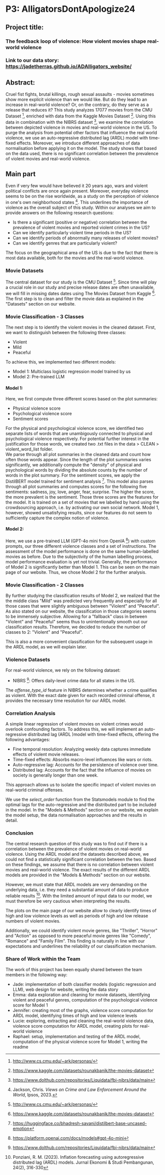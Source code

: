  # P3: AlligatorsDontApologize24 

 ## Project title: 
 ### The feedback loop of violence: How violent movies shape real-world violence

 ### Link to our data story: https://jadetherras.github.io/ADAlligators_website/ 
 

 ## Abstract:
 Cruel fist fights, brutal killings, rough sexual assaults - movies sometimes show more explicit violence than we would like. But do they lead to an increase in real-world violence? Or, on the contrary, do they serve as a release that reduces it? This study analyzes 17077 movies from the CMU Dataset [^1], enriched with data from the Kaggle Movies Dataset [^2]. Using this data in combination with the NIBRS dataset [^3], we examine the correlation between depicted violence in movies and real-world violence in the US. To purge the analysis from potential other factors that influence the real world violence, we use an auto-regressive distributed lag (ARDL) model with time-fixed effects. Moreover, we introduce different approaches of data normalisation before applying it on the model. The study shows that based on the data used, there is no significant correlation between the prevalence of violent movies and real-world violence.

## Main part
Even if very few would have believed it 20 years ago, wars and violent political conflicts are once again present. Moreover, everyday violence seems to be on the rise worldwide, as a study on the perception of violence in one's own neighborhood states [^4]. This underlines the importance of violence as the overall subject of this study. Within our analyses we aim to provide answers on the following research questions: 

* Is there a significant (positive or negative) correlation between the prevalence of violent movies and reported violent crimes in the US?
* Can we identify particularly violent time periods in the US? 
* Can we identify periods of abnormally many releases of violent movies? 
* Can we identify genres that are particularly violent?

The focus on the geographical area of the US is due to the fact that there is most data available, both for the movies and the real-world violence.

### Movie Datasets
The central dataset for our study is the CMU Dataset [^1]. Since time will play a crucial role in our study and precise release dates are often unavailable, we will fill in missing dates dates using The Movies Dataset from Kaggle [^2]. 
The first step is to clean and filter the movie data as explained in the "Datasets" section on our website.

### Movie Classification - 3 Classes

The next step is to identify the violent movies in the cleaned dataset. First, we want to distinguish between the following three classes: 

* Violent 
* Mild
* Peaceful

To achieve this, we implemented two different models:

* Model 1: Multiclass logistic regression model trained by us
* Model 2: Pre-trained LLM

#### Model 1:
Here, we first compute three different scores based on the plot summaries: 

* Physical violence score
* Psychological violence score
* Sentiment scores

For the physical and psychological violence score, we identified two separate lists of words that are unambigously connected to physical and psychological violence respectively. For potential further interest in the justification for those words, we created two .txt files in the data > CLEAN > violent_word_list folder.   
We parse through all plot summaries in the cleaned data and count how often those words appear. Since the length of the plot summaries varies significantly, we additionally compute the "density" of physical and psychological words by dividing the absolute counts by the number of words in the plot summary. 
For the sentiment scores, we apply the DistilBERT model trained for sentiment analysis [^5]. This model also parses through all plot summaries and computes scores for the following five sentiments: sadness, joy, love, anger, fear, surprise. The higher the score, the more prevalent is the sentiment. 
Those three scores are the features for the model. It is trained on a set of movies that we labelled by hand using the crowdsourcing approach, i.e. by activating our own social network. Model 1, however, showed unsatisfying results, since our features do not seem to sufficiently capture the complex notion of violence. 

#### Model 2: 
Here, we use a pre-trained LLM (GPT-4o mini from OpenIA [^6]) with custom prompts, our three different violence classes and a set of instructions. The assessment of the model performance is done on the same human-labelled movies as before. Due to the subjectivity of the human labelling process, model performance evaluation is yet not trivial. 
Generally, the performance of Model 2 is significantly better than Model 1. This can be seen on the main page of our website. Thus, we chose Model 2 for the further analysis.

### Movie Classification - 2 Classes
By further studying the classification results of Model 2, we realized that the the middle class "Mild" was predicted very frequently and especially for all those cases that were slightly ambiguous between "Violent" and "Peaceful". As also stated on our website, the classification in those categories seems to be immensely subjective. Allowing for a "fallback" class in between "Violent" and "Peaceful" seems thus to unintentionally smooth out our classification results. Therefore, we decided to reduce the number of classes to 2: "Violent" and "Peaceful". 

This is also a more convenient classification for the subsequent usage in the ARDL model, as we will explain later.

### Violence Datasets

For real-world violence, we rely on the following dataset:

* NIBRS [^3]: Offers daily-level crime data for all states in the US.

The *offense_type_id* feature in NIBRS determines whether a crime qualifies as violent. With the exact date given for each recorded criminal offense, it provides the necessary time resolution for our ARDL model. 

### Correlation Analysis

A simple linear regression of violent movies on violent crimes would overlook confounding factors. To address this, we will implement an auto-regressive distributed lag (ARDL )model with time-fixed effects, offering the following advantages:

* Fine temporal resolution: Analyzing weekly data captures immediate effects of violent movie releases.
* Time-fixed effects: Absorbs macro-level influences like wars or riots.
* Auto-regressive lag: Accounts for the persistence of violence over time.
* Distributed lag: Accounts for the fact that the influence of movies on society is generally longer than one week.
  
This approach allows us to isolate the specific impact of violent movies on real-world criminal offenses.

We use the *select_order* function from the Statsmodels module to find the optimal lags for the auto-regressive and the distributed part to be included in the model. In the "Models & Methods" section on our website, we explain the model setup, the data normalisation approaches and the results in detail. 

### Conclusion
The central research question of this study was to find out if there is a correlation between the prevalence of violent movies on real-world violence. Using the ARDL model and the datasets described above, we could not find a statistically significant correlation between the two. Based on these findings, we assume that there is no correlation between violent movies and real-world violence. The exact results of the different ARDL models are provided in the "Models & Methods" section on our website. 

However, we must state that ARDL models are very demanding on the underlying data, i.e. they need a substantial amount of data to produce reliable results [^7]. With the limited amount of input data to our model, we must therefore be very cautious when interpreting the results. 

The plots on the main page of our website allow to clearly identify times of high and low violence levels as well as periods of high and low release numbers of violent movies.

Additionally, we could identify violent movie genres, like "Thriller", "Horror" and "Action" as opposed to more peaceful movie genres like "Comedy", "Romance" and "Family Film". This finding is naturally in line with our expectations and underlines the reliability of our classification mechanism. 

### Share of Work within the Team

The work of this project has been equally shared between the team members in the following way: 

* Jade: implementation of both classifier models (logistic regression and LLM), web design for website, writing the data story
* Emma: data exploration and cleaning for movie datasets, identifying violent and peaceful genres, computation of the psychological violence score for Model 1
* Jennifer: creating most of the graphs, violence score computation for ARDL model, identifying times of high and low violence levels
* Lucie: exploring, extracting and cleaning the real-world violence data, violence score computation for ARDL model, creating plots for real-world violence
* Raphael: setup, implementation and testing of the ARDL model, computation of the physical violence score for Model 1, writing the readme

[^1]: http://www.cs.cmu.edu/~ark/personas/
[^2]: https://www.kaggle.com/datasets/rounakbanik/the-movies-dataset
[^3]: https://www.dolthub.com/repositories/Liquidata/fbi-nibrs/data/main
[^4]: Jackson, Chris. *Views on Crime and Law Enforcement Around the World*, Ipsos, 2023.
[^5]: https://huggingface.co/bhadresh-savani/distilbert-base-uncased-emotion
[^6]: https://platform.openai.com/docs/models#gpt-4o-mini
[^7]: Ponziani, R. M. (2023). Inflation forecasting using autoregressive distributed lag (ARDL) models. Jurnal Ekonomi & Studi Pembangunan, 24(2), 316-330